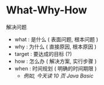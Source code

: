# What-Why-How

解决问题

* what : 是什么 \( 表面问题, 根本问题 \)
* why : 为什么 \( 直接原因, 根本原因 \)
* target : 要达成的目标 \(?\)
* how : 怎么办 \( 解决方案, 实行步骤 \)
* when : 时间规划 \( 明确的时间期限 \)
  * _例如, 今天读 10 页 Java Basic_

